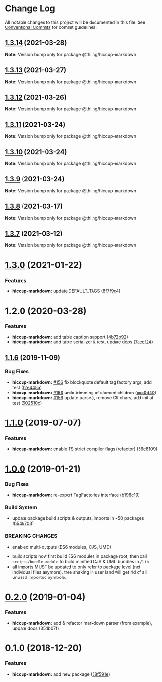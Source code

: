 # Change Log

All notable changes to this project will be documented in this file.
See [Conventional Commits](https://conventionalcommits.org) for commit guidelines.

## [1.3.14](https://github.com/thi-ng/umbrella/compare/@thi.ng/hiccup-markdown@1.3.13...@thi.ng/hiccup-markdown@1.3.14) (2021-03-28)

**Note:** Version bump only for package @thi.ng/hiccup-markdown





## [1.3.13](https://github.com/thi-ng/umbrella/compare/@thi.ng/hiccup-markdown@1.3.12...@thi.ng/hiccup-markdown@1.3.13) (2021-03-27)

**Note:** Version bump only for package @thi.ng/hiccup-markdown





## [1.3.12](https://github.com/thi-ng/umbrella/compare/@thi.ng/hiccup-markdown@1.3.11...@thi.ng/hiccup-markdown@1.3.12) (2021-03-26)

**Note:** Version bump only for package @thi.ng/hiccup-markdown





## [1.3.11](https://github.com/thi-ng/umbrella/compare/@thi.ng/hiccup-markdown@1.3.10...@thi.ng/hiccup-markdown@1.3.11) (2021-03-24)

**Note:** Version bump only for package @thi.ng/hiccup-markdown





## [1.3.10](https://github.com/thi-ng/umbrella/compare/@thi.ng/hiccup-markdown@1.3.9...@thi.ng/hiccup-markdown@1.3.10) (2021-03-24)

**Note:** Version bump only for package @thi.ng/hiccup-markdown





## [1.3.9](https://github.com/thi-ng/umbrella/compare/@thi.ng/hiccup-markdown@1.3.8...@thi.ng/hiccup-markdown@1.3.9) (2021-03-24)

**Note:** Version bump only for package @thi.ng/hiccup-markdown





## [1.3.8](https://github.com/thi-ng/umbrella/compare/@thi.ng/hiccup-markdown@1.3.7...@thi.ng/hiccup-markdown@1.3.8) (2021-03-17)

**Note:** Version bump only for package @thi.ng/hiccup-markdown





## [1.3.7](https://github.com/thi-ng/umbrella/compare/@thi.ng/hiccup-markdown@1.3.6...@thi.ng/hiccup-markdown@1.3.7) (2021-03-12)

**Note:** Version bump only for package @thi.ng/hiccup-markdown





# [1.3.0](https://github.com/thi-ng/umbrella/compare/@thi.ng/hiccup-markdown@1.2.44...@thi.ng/hiccup-markdown@1.3.0) (2021-01-22)


### Features

* **hiccup-markdown:** update DEFAULT_TAGS ([8f7f9d4](https://github.com/thi-ng/umbrella/commit/8f7f9d4b9b040799a5a981bfe00b82f233ce87bb))





# [1.2.0](https://github.com/thi-ng/umbrella/compare/@thi.ng/hiccup-markdown@1.1.14...@thi.ng/hiccup-markdown@1.2.0) (2020-03-28)


### Features

* **hiccup-markdown:** add table caption support ([4b72b92](https://github.com/thi-ng/umbrella/commit/4b72b92da8c832e2593a56554243e477c6bb0741))
* **hiccup-markdown:** add table serializer & test, update deps ([7cecf24](https://github.com/thi-ng/umbrella/commit/7cecf2440754a25b0b1a4ca967f49171fe83fed7))





## [1.1.6](https://github.com/thi-ng/umbrella/compare/@thi.ng/hiccup-markdown@1.1.5...@thi.ng/hiccup-markdown@1.1.6) (2019-11-09)

### Bug Fixes

* **hiccup-markdown:** [#156](https://github.com/thi-ng/umbrella/issues/156) fix blockquote default tag factory args, add test ([12e445a](https://github.com/thi-ng/umbrella/commit/12e445ac27960d3498d8b57ed6daa1520a60158e))
* **hiccup-markdown:** [#156](https://github.com/thi-ng/umbrella/issues/156) undo trimming of element children ([ccc9d40](https://github.com/thi-ng/umbrella/commit/ccc9d40723df1f898fba70be2e15352b8dfcb909))
* **hiccup-markdown:** [#156](https://github.com/thi-ng/umbrella/issues/156) update parse(), remove CR chars, add initial test ([602510c](https://github.com/thi-ng/umbrella/commit/602510c5150dbf26d43a1c9e7ca8afd7c5230f28))

# [1.1.0](https://github.com/thi-ng/umbrella/compare/@thi.ng/hiccup-markdown@1.0.22...@thi.ng/hiccup-markdown@1.1.0) (2019-07-07)

### Features

* **hiccup-markdown:** enable TS strict compiler flags (refactor) ([36c8109](https://github.com/thi-ng/umbrella/commit/36c8109))

# [1.0.0](https://github.com/thi-ng/umbrella/compare/@thi.ng/hiccup-markdown@0.2.0...@thi.ng/hiccup-markdown@1.0.0) (2019-01-21)

### Bug Fixes

* **hiccup-markdown:** re-export TagFactories interface ([b198c19](https://github.com/thi-ng/umbrella/commit/b198c19))

### Build System

* update package build scripts & outputs, imports in ~50 packages ([b54b703](https://github.com/thi-ng/umbrella/commit/b54b703))

### BREAKING CHANGES

* enabled multi-outputs (ES6 modules, CJS, UMD)

- build scripts now first build ES6 modules in package root, then call
  `scripts/bundle-module` to build minified CJS & UMD bundles in `/lib`
- all imports MUST be updated to only refer to package level
  (not individual files anymore). tree shaking in user land will get rid of
  all unused imported symbols.

# [0.2.0](https://github.com/thi-ng/umbrella/compare/@thi.ng/hiccup-markdown@0.1.2...@thi.ng/hiccup-markdown@0.2.0) (2019-01-04)

### Features

* **hiccup-markdown:** add & refactor markdown parser (from example), update docs ([35db07f](https://github.com/thi-ng/umbrella/commit/35db07f))

# 0.1.0 (2018-12-20)

### Features

* **hiccup-markdown:** add new package ([58f591e](https://github.com/thi-ng/umbrella/commit/58f591e))
